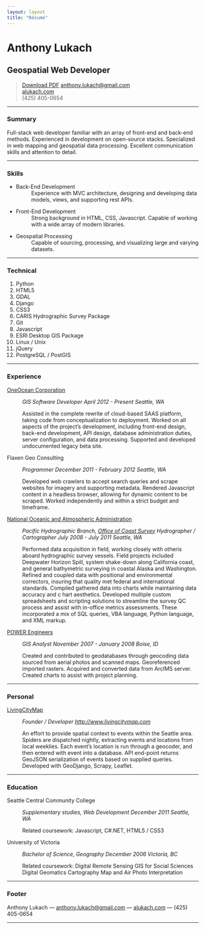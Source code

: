 ```yaml
---
layout: layout
title: "Résumé"
---
```


<div class="resume">
    <h1>Anthony Lukach</h1>

<h2>Geospatial Web Developer</h2>

<blockquote>
  <p><a class="button" href="alukach.pdf">Download PDF</a>
  <a href="mailto:anthony.lukach@gmail.com">anthony.lukach@gmail.com</a><br />
  <a href="http://www.alukach.com">alukach.com</a><br />
  <span class='phone'>(425) 405-0654</span></p>
</blockquote>

<hr />

<h3 id="profile">Summary</h3>

<p>Full-stack web developer familiar with an array of front-end and back-end methods.  Experienced in
development on open-source stacks. Specialized in web mapping and geospatial data processing. Excellent
communication skills and attention to detail.</p>

<hr />

<h3 id="skills">Skills</h3>

<ul>
<li><dl>
<dt>Back-End Development</dt>
<dd>Experience with MVC architecture, designing and developing data models, views, and supporting rest APIs.</dd>
</dl></li>
<li><dl>
<dt>Front-End Development</dt>
<dd>Strong background in HTML, CSS, Javascript.  Capable of working with a wide array of modern libraries.</dd>
</dl></li>
<li><dl>
<dt>Geospatial Processing</dt>
<dd>Capable of sourcing, processing, and visualizing large and varying datasets.</dd>
</dl></li>
</ul>

<hr />

<h3 id="technical">Technical</h3>

<ol>
<li>Python</li>
<li>HTML5</li>
<li>GDAL</li>
<li>Django</li>
<li>CSS3</li>
<li>CARIS Hydrographic Survey Package</li>
<li>Git</li>
<li>Javascript</li>
<li>ESRI Desktop GIS Package</li>
<li>Linux / Unix</li>
<li>jQuery</li>
<li>PostgreSQL / PostGIS</li>
</ol>

<hr />

<h3 id="experience">Experience</h3>

<dl>
<dt><a href="https://www.oneoceancorp.com">OneOcean Corporation</a></dt>
<dd>
<p><em>GIS Software Developer</em>
<em>April 2012 - Present</em>
<em>Seattle, WA</em></p>

<p>Assisted in the complete rewrite of cloud-based SAAS platform, taking code from 
conceptualization to deployment. 
Worked on all aspects of the project&#8217;s development, including front-end design,
back-end development, API design, database administration duties, server 
configuration, and data processing. 
Supported and developed undocumented legacy beta site.</p>
</dd>

<dt>Flaxen Geo Consulting</dt>
<dd>
<p><em>Programmer</em>
<em>December 2011 - February 2012</em>
<em>Seattle, WA</em></p>

<p>Developed web crawlers to accept search queries and scrape websites
for imagery and supporting metadata.
Rendered Javascript content in a headless browser, allowing for dynamic
content to be scraped.
Worked independently and within a strict budget and timeframe.</p>
</dd>

<dt><a href="http://www.noaa.gov">National Oceanic and Atmospheric Administration</a></dt>
<dd>
<p><em>Pacific Hydrographic Branch, <a href="http://www.nauticalcharts.noaa.gov/">Office of Coast Survey</a></em>
<em>Hydrographer / Cartographer</em> 
<em>July 2008 - July 2011</em>
<em>Seattle, WA</em></p>

<p>Performed data acquisition in field, working closely with otherís aboard
hydrographic survey vessels.  Field projects included Deepwater Horizon
Spill, system shake-down along California coast, and general bathymetric 
surveying in coastal Alaska and Washington.
Refined and coupled data with positional and environmental correctors,
insuring that quality met federal and international standards.
Compiled gathered data into charts while maintaining data accuracy and c
hart aesthetics.
Developed multiple custom spreadsheets and scripting solutions to
streamline the survey QC process and assist with in-office metrics
assessments.  These incorporated a mix of SQL queries, VBA language,
Python language, and XML markup.</p>
</dd>

<dt><a href="http://www.powereng.com/">POWER Engineers</a></dt>
<dd>
<p><em>GIS Analyst</em>
<em>November 2007 - January 2008</em>
<em>Boise, ID</em></p>

<p>Created and contributed to geodatabases through geocoding data sourced
from aerial photos and scanned maps.
Georeferenced imported rasters.
Acquired and converted data from ArcIMS server.
Created charts to assist with project planning.</p>
</dd>
</dl>

<hr />

<h3 id="personal">Personal</h3>

<dl>
<dt><a href="http://www.livingcitymap.com">LivingCityMap</a></dt>
<dd>
<p><em>Founder / Developer</em>
<em><a href="http://www.livingcitymap.com">http://www.livingcitymap.com</a></em></p>

<p>An effort to provide spatial context to events within the Seattle area.
Spiders are dispatched nightly, extracting events and locations from local 
weeklies.  Each event&#8217;s location is run through a geocoder, and then entered 
with event into a database.  API end-point returns GeoJSON serialization of 
events based on supplied queries.
Developed with GeoDjango, Scrapy, Leaflet.</p>
</dd>
</dl>

<hr />

<h3>Education</h3>

<dl>
<dt>Seattle Central Community College</dt>
<dd>
<p><em>Supplementary studies, Web Development</em>
<em>December 2011</em>
<em>Seattle, WA</em></p>

<p>Related coursework:
Javascript, 
C#.NET, 
HTML5 / CSS3</p>
</dd>

<dt>University of Victoria</dt>
<dd>
<p><em>Bachelor of Science, Geography</em>
<em>December 2006</em>
<em>Victoria, BC</em></p>

<p>Related coursework:
Digital Remote Sensing
GIS for Social Sciences
Digital Geomatics
Cartography
Map and Air Photo Interpretation</p>
</dd>
</dl>

<hr />

<h3 id="footer">Footer</h3>

<p>Anthony Lukach &#8212; <a href="mailto:anthony.lukach@gmail.com">anthony.lukach@gmail.com</a> &#8212; <a href="http://www.alukach.com">alukach.com</a> <span class='phone'>&#8212; (425) 405-0654</span></p>

<hr />

</div>
